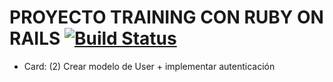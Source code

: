 # PROYECTO TRAINING CON RUBY ON RAILS [![Build Status](https://travis-ci.com/wx-inc-trainings/me-rails.svg?branch=master)](https://travis-ci.com/wx-inc-trainings/me-rails)


* Card: (2) Crear modelo de User + implementar autenticación
